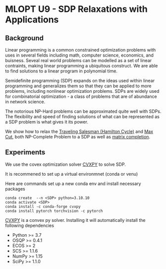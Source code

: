 # MLOPT U9 - SDP Relaxations with Applications

## Background

Linear programming is a common constrained optimization problems with uses in several fields including math, computer science, economics, and buisness.
Seveal real world problems can be modelled as a set of linear contraints, making linear programming a ubiquitous construct.
We are able to find solutions to a linear program in polynomial time.

Semidefinite programming (SDP) expands on the ideas used within linear programming and generalizes them so that they can be applied to more problems, including nonlinear optimization problems. SDPs are widely used for combinatorial optimization - a class of problems that are of abundance in network science.

The notorious NP-Hard problems can be approximated quite well with SDPs.
The flexibility and speed of finding solutions of what can be represented as a SDP problem is what gives it its power. 

We show how to relax the [Traveling Salesman (Hamilton Cycle)](https://github.com/Xinshi0726/SDP-Relxations-With-Applications/tree/main/TSPSolver) and [Max Cut](https://github.com/Xinshi0726/SDP-Relxations-With-Applications/tree/main/max-cut), both NP-Complete Problem to a SDP as well as [matrix completion](https://github.com/Xinshi0726/SDP-Relxations-With-Applications/tree/main/matrix-completetion). 


## Experiments

We use the covex optimization solver [CVXPY](https://www.cvxpy.org/) to solve SDP. 

It is recommened to set up a virtual environmnet (conda or venu)

Here are commands set up a new conda env and install necessary packages
```
conda create  --n <SDP> python=3.10.10  
conda activate <SDP>  
conda install -c conda-forge cvxpy  
conda install pytorch torchvision -c pytorch 
```

[CVXPY](https://www.cvxpy.org/install/) is a convex py solver. Installing it will automatically install the following dependencies
- Python >= 3.7
- OSQP >= 0.4.1
- ECOS >= 2
- SCS >= 1.1.6
- NumPy >= 1.15
- SciPy >= 1.1.0

